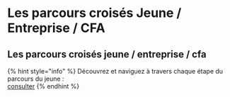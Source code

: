 # Les parcours croisés Jeune / Entreprise / CFA

## Les parcours croisés jeune / entreprise / cfa

{% hint style="info" %}
Découvrez et naviguez à travers chaque étape du parcours du jeune  :  
 [consulter](https://whimsical.com/J16WvndSuqJ33U3c1UzbGY)
{% endhint %}

